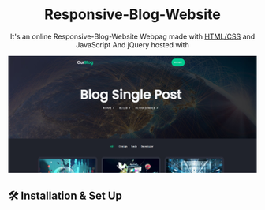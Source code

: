 <h1 align="center">
  Responsive-Blog-Website
</h1>
<p align="center">
  It's an online Responsive-Blog-Website Webpag made with <a href="https://www.geeksforgeeks.org/web-technology/html-css/" target="_blank">HTML/CSS</a> and JavaScript And jQuery hosted with 
</p>


![image](image/Screenshot_23.jpg)


## 🛠 Installation & Set Up


